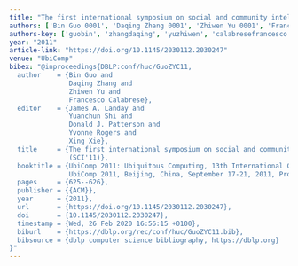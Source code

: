 ```yaml
---
title: "The first international symposium on social and community intelligence (SCI'11)"
authors: ['Bin Guo 0001', 'Daqing Zhang 0001', 'Zhiwen Yu 0001', 'Francesco Calabrese']
authors-key: ['guobin', 'zhangdaqing', 'yuzhiwen', 'calabresefrancesco']
year: "2011"
article-link: "https://doi.org/10.1145/2030112.2030247"
venue: "UbiComp"
bibex: "@inproceedings{DBLP:conf/huc/GuoZYC11,
  author    = {Bin Guo and
               Daqing Zhang and
               Zhiwen Yu and
               Francesco Calabrese},
  editor    = {James A. Landay and
               Yuanchun Shi and
               Donald J. Patterson and
               Yvonne Rogers and
               Xing Xie},
  title     = {The first international symposium on social and community intelligence
               (SCI'11)},
  booktitle = {UbiComp 2011: Ubiquitous Computing, 13th International Conference,
               UbiComp 2011, Beijing, China, September 17-21, 2011, Proceedings},
  pages     = {625--626},
  publisher = {{ACM}},
  year      = {2011},
  url       = {https://doi.org/10.1145/2030112.2030247},
  doi       = {10.1145/2030112.2030247},
  timestamp = {Wed, 26 Feb 2020 16:56:15 +0100},
  biburl    = {https://dblp.org/rec/conf/huc/GuoZYC11.bib},
  bibsource = {dblp computer science bibliography, https://dblp.org}
}"
---
```

